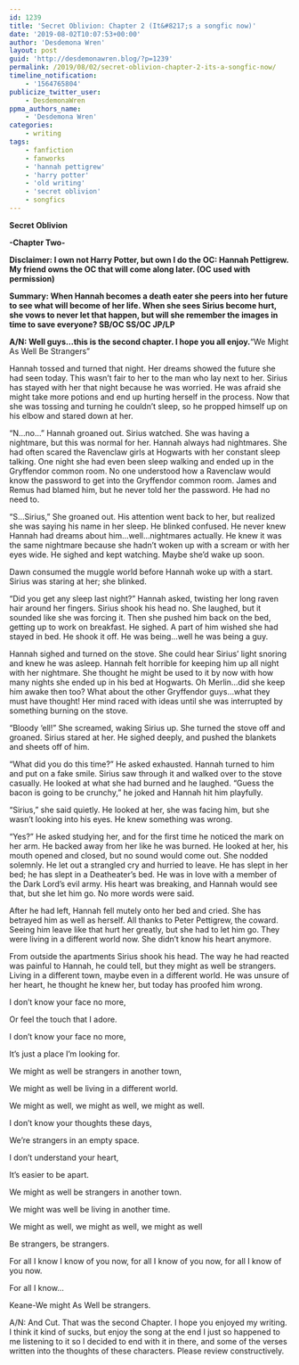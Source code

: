 ```yaml
---
id: 1239
title: 'Secret Oblivion: Chapter 2 (It&#8217;s a songfic now)'
date: '2019-08-02T10:07:53+00:00'
author: 'Desdemona Wren'
layout: post
guid: 'http://desdemonawren.blog/?p=1239'
permalink: /2019/08/02/secret-oblivion-chapter-2-its-a-songfic-now/
timeline_notification:
    - '1564765804'
publicize_twitter_user:
    - DesdemonaWren
ppma_authors_name:
    - 'Desdemona Wren'
categories:
    - writing
tags:
    - fanfiction
    - fanworks
    - 'hannah pettigrew'
    - 'harry potter'
    - 'old writing'
    - 'secret oblivion'
    - songfics
---
```


**Secret Oblivion**

**-Chapter Two-**

**Disclaimer: I own not Harry Potter, but own I do the OC: Hannah Pettigrew. My friend owns the OC that will come along later. (OC used with permission)**

**Summary: When Hannah becomes a death eater she peers into her future to see what will become of her life. When she sees Sirius become hurt, she vows to never let that happen, but will she remember the images in time to save everyone? SB/OC SS/OC JP/LP**

**A/N: Well guys…this is the second chapter. I hope you all enjoy.**“We Might As Well Be Strangers”

Hannah tossed and turned that night. Her dreams showed the future she had seen today. This wasn’t fair to her to the man who lay next to her. Sirius has stayed with her that night because he was worried. He was afraid she might take more potions and end up hurting herself in the process. Now that she was tossing and turning he couldn’t sleep, so he propped himself up on his elbow and stared down at her.

“N…no…” Hannah groaned out. Sirius watched. She was having a nightmare, but this was normal for her. Hannah always had nightmares. She had often scared the Ravenclaw girls at Hogwarts with her constant sleep talking. One night she had even been sleep walking and ended up in the Gryffendor common room. No one understood how a Ravenclaw would know the password to get into the Gryffendor common room. James and Remus had blamed him, but he never told her the password. He had no need to.

“S…Sirius,” She groaned out. His attention went back to her, but realized she was saying his name in her sleep. He blinked confused. He never knew Hannah had dreams about him…well…nightmares actually. He knew it was the same nightmare because she hadn’t woken up with a scream or with her eyes wide. He sighed and kept watching. Maybe she’d wake up soon.

Dawn consumed the muggle world before Hannah woke up with a start. Sirius was staring at her; she blinked.

“Did you get any sleep last night?” Hannah asked, twisting her long raven hair around her fingers. Sirius shook his head no. She laughed, but it sounded like she was forcing it. Then she pushed him back on the bed, getting up to work on breakfast. He sighed. A part of him wished she had stayed in bed. He shook it off. He was being…well he was being a guy.

Hannah sighed and turned on the stove. She could hear Sirius’ light snoring and knew he was asleep. Hannah felt horrible for keeping him up all night with her nightmare. She thought he might be used to it by now with how many nights she ended up in his bed at Hogwarts. Oh Merlin…did she keep him awake then too? What about the other Gryffendor guys…what they must have thought! Her mind raced with ideas until she was interrupted by something burning on the stove.

“Bloody ‘ell!” She screamed, waking Sirius up. She turned the stove off and groaned. Sirius stared at her. He sighed deeply, and pushed the blankets and sheets off of him.

“What did you do this time?” He asked exhausted. Hannah turned to him and put on a fake smile. Sirius saw through it and walked over to the stove casually. He looked at what she had burned and he laughed. “Guess the bacon is going to be crunchy,” he joked and Hannah hit him playfully.

“Sirius,” she said quietly. He looked at her, she was facing him, but she wasn’t looking into his eyes. He knew something was wrong.

“Yes?” He asked studying her, and for the first time he noticed the mark on her arm. He backed away from her like he was burned. He looked at her, his mouth opened and closed, but no sound would come out. She nodded solemnly. He let out a strangled cry and hurried to leave. He has slept in her bed; he has slept in a Deatheater’s bed. He was in love with a member of the Dark Lord’s evil army. His heart was breaking, and Hannah would see that, but she let him go. No more words were said.

After he had left, Hannah fell mutely onto her bed and cried. She has betrayed him as well as herself. All thanks to Peter Pettigrew, the coward. Seeing him leave like that hurt her greatly, but she had to let him go. They were living in a different world now. She didn’t know his heart anymore.

From outside the apartments Sirius shook his head. The way he had reacted was painful to Hannah, he could tell, but they might as well be strangers. Living in a different town, maybe even in a different world. He was unsure of her heart, he thought he knew her, but today has proofed him wrong.

I don’t know your face no more,

Or feel the touch that I adore.

I don’t know your face no more,

It’s just a place I’m looking for.

We might as well be strangers in another town,

We might as well be living in a different world.

We might as well, we might as well, we might as well.

I don’t know your thoughts these days,

We’re strangers in an empty space.

I don’t understand your heart,

It’s easier to be apart.

We might as well be strangers in another town.

We might was well be living in another time.

We might as well, we might as well, we might as well

Be strangers, be strangers.

For all I know I know of you now, for all I know of you now, for all I know of you now.

For all I know…

Keane-We might As Well be strangers.

A/N: And Cut. That was the second Chapter. I hope you enjoyed my writing. I think it kind of sucks, but enjoy the song at the end I just so happened to me listening to it so I decided to end with it in there, and some of the verses written into the thoughts of these characters. Please review constructively.